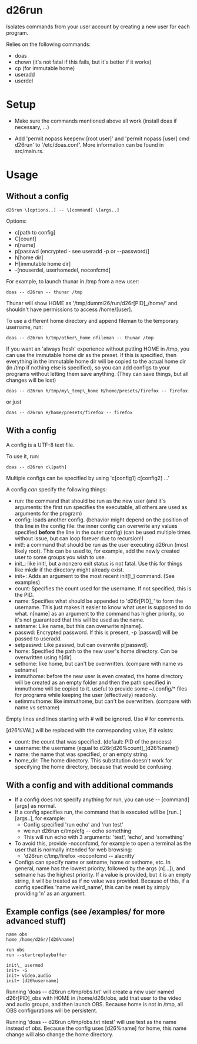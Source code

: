 # d26run

Isolates commands from your user account by creating a new user for each program.

Relies on the following commands:

- doas
- chown (it's not fatal if this fails, but it's better if it works)
- cp (for immutable home)
- useradd
- userdel

# Setup

- Make sure the commands mentioned above all work (install doas if necessary, ...)

- Add 'permit nopass keepenv \[root user]' and 'permit nopass \[user] cmd d26run' to '/etc/doas.conf'. More information can be found in src/main.rs.

# Usage

## Without a config

    d26run \[options..] -- \[command] \[args..]

Options:

- c\[path to config]
- C\[count]
- n\[name]
- p\[passwd (encrypted - see useradd -p or --password)]
- h\[home dir]
- H\[immutable home dir]
- -\[nouserdel, userhomedel, noconfcmd]

For example, to launch thunar in /tmp from a new user:

    doas -- d26run -- thunar /tmp

Thunar will show HOME as '/tmp/dummi26/run/d26r\[PID]\_/home/' and shouldn't have permissions to access /home/\[user].

To use a different home directory and append fileman to the temporary username, run:

    doas -- d26run h/tmp/other\_home nfileman -- thunar /tmp

If you want an 'always fresh' experience without putting HOME in /tmp, you can use the immutable home dir as the preset.
If this is specified, then everything in the immutable home dir will be copied to the actual home dir (in /tmp if nothing else is specified), so you can add configs to your programs without letting them save anything. (They can save things, but all changes will be lost)

    doas -- d26run h/tmp/my\_temp\_home H/home/presets/firefox -- firefox

or just

    doas -- d26run H/home/presets/firefox -- firefox

## With a config

A config is a UTF-8 text file.

To use it, run:

    doas -- d26run c\[path]

Multiple configs can be specified by using 'c\[config1] c\[config2] ...'

A config *can* specify the following things:

- run: the command that should be run as the new user (and it's arguments: the first run specifies the executable, all others are used as arguments for the program)
- config: loads another config. (behavior might depend on the position of this line in the config file: the inner config can overwrite any values specified **before** the line in the outer config) (can be used multiple times without issue, but can loop forever due to recursion!)
- init!: a command that should be run as the user executing d26run (most likely root). This can be used to, for example, add the newly created user to some groups you wish to use.
- init\_: like init!, but a nonzero exit status is not fatal. Use this for things like mkdir if the directory might already exist.
- init+: Adds an argument to the most recent init\[!\_] command. (See examples)
- count: Specifies the count used for the username. If not specified, this is the PID.
- name: Specifies what should be appended to 'd26r\[PID]\_' to form the username. This just makes it easier to know what user is supposed to do what. n\[name] as an argument to the command has higher priority, so it's not guaranteed that this will be used as the name.
- setname: Like name, but this can overwrite n\[name].
- passwd: Encrypted password. If this is present, -p [passwd] will be passed to useradd.
- setpasswd: Like passwd, but can overwrite p\[passwd].
- home: Specified the path to the new user's home directory. Can be overwritten using h\[dir]
- sethome: like home, but can't be overwritten. (compare with name vs setname)
- immuthome: before the new user is even created, the home directory will be created as an empty folder and then the path specified in immuthome will be copied to it. useful to provide some ~/.config/\* files for programs while keeping the user (effectively) readonly.
- setimmuthome: like immuthome, but can't be overwritten. (compare with name vs setname)

Empty lines and lines starting with # will be ignored. Use # for comments.

\[d26%VAL] will be replaced with the corresponding value, if it exists:

- count: the count that was specified. (default: PID of the process)
- username: the username (equal to d26r\[d26%count]\_\[d26%name])
- name: the name that was specified, or an empty string.
- home\_dir: The home directory. This substitution doesn't work for specifying the home directory, because that would be confusing.

## With a config and with additional commands

- If a config does not specify anything for run, you can use -- \[command] \[args] as normal.
- If a config specifies run, the command that is executed will be \[run..] \[args..], for example:
  - Config specified 'run echo' and 'run test'
  - we run d26run c/tmp/cfg -- echo something
  - This will run echo with 3 arguments: 'test', 'echo', and 'something'
- To avoid this, provide -noconfcmd, for example to open a terminal as the user that is normally intended for web browsing:
  - 'd26run c/tmp/firefox -noconfcmd -- alacritty'
- Configs can specify name or setname, home or sethome, etc. In general, name has the lowest priority, followed by the args (n\[...]), and setname has the highest priority. If a value is provided, but it is an empty string, it will be treated as if no value was provided. Because of this, if a config specifies 'name weird\_name', this can be reset by simply providing 'n' as an argument.

## Example configs (see /examples/ for more advanced stuff)

    name obs
    home /home/d26r/[d26%name]

    run obs
    run --startreplaybuffer

    init\_ usermod
    init+ -G
    init+ video,audio
    init+ [d26%username]

Running 'doas -- d26run c/tmp/obs.txt' will create a new user named d26r[PID]\_obs with HOME in /home/d26r/obs, add that user to the video and audio groups, and then launch OBS. Because home is not in /tmp, all OBS configurations will be persistent.

Running 'doas -- d26run c/tmp/obs.txt ntest' will use test as the name instead of obs. Because the config uses [d26%name] for home, this name change will also change the home directory.
